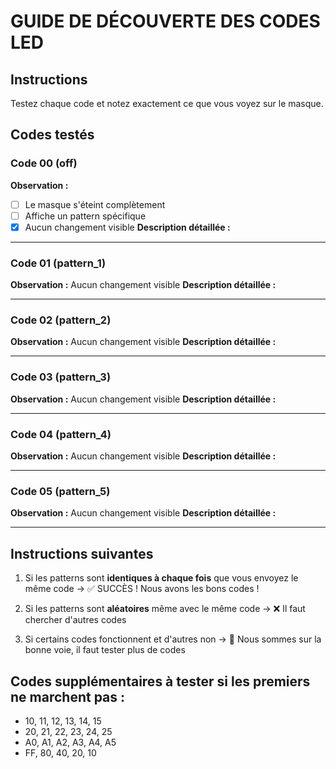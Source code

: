 # GUIDE DE DÉCOUVERTE DES CODES LED

## Instructions
Testez chaque code et notez exactement ce que vous voyez sur le masque.

## Codes testés

### Code 00 (off)
**Observation :** 
- [ ] Le masque s'éteint complètement
- [ ] Affiche un pattern spécifique
- [x] Aucun changement visible
**Description détaillée :** 

---

### Code 01 (pattern_1)
**Observation :** Aucun changement visible
**Description détaillée :** 

---

### Code 02 (pattern_2)
**Observation :** Aucun changement visible
**Description détaillée :** 

---

### Code 03 (pattern_3)
**Observation :** Aucun changement visible
**Description détaillée :** 

---

### Code 04 (pattern_4)
**Observation :** Aucun changement visible
**Description détaillée :** 

---

### Code 05 (pattern_5)
**Observation :** Aucun changement visible
**Description détaillée :** 

---

## Instructions suivantes

1. Si les patterns sont **identiques à chaque fois** que vous envoyez le même code → ✅ SUCCÈS ! Nous avons les bons codes !

2. Si les patterns sont **aléatoires** même avec le même code → ❌ Il faut chercher d'autres codes

3. Si certains codes fonctionnent et d'autres non → 🔄 Nous sommes sur la bonne voie, il faut tester plus de codes

## Codes supplémentaires à tester si les premiers ne marchent pas :
- 10, 11, 12, 13, 14, 15
- 20, 21, 22, 23, 24, 25  
- A0, A1, A2, A3, A4, A5
- FF, 80, 40, 20, 10
